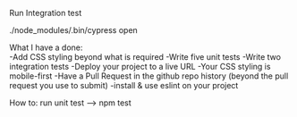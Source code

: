Run Integration test  

./node_modules/.bin/cypress open  

What I have a done:  
-Add CSS styling beyond what is required
-Write five unit tests
-Write two integration tests
-Deploy your project to a live URL
-Your CSS styling is mobile-first
-Have a Pull Request in the github repo history (beyond the pull request you use to submit)
-install & use eslint on your project


How to:
run unit test --> npm test